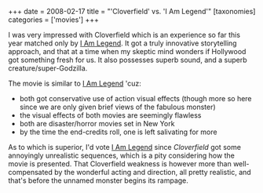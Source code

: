 +++
date = 2008-02-17
title = "'Cloverfield' vs. 'I Am Legend'"
[taxonomies]
categories = ['movies']
+++

I was very impressed with Cloverfield which is an experience so far this
year matched only by [I Am Legend]. It got a truly innovative
storytelling approach, and that at a time when my skeptic mind wonders
if Hollywood got something fresh for us. It also possesses superb sound,
and a superb creature/super-Godzilla.

The movie is similar to [I Am Legend] 'cuz:

-   both got conservative use of action visual effects (though more so
    here since we are only given brief views of the fabulous monster)
-   the visual effects of both movies are seemingly flawless
-   both are disaster/horror movies set in New York
-   by the time the end-credits roll, one is left salivating for more

As to which is superior, I'd vote [I Am Legend] since *Cloverfield* got
some annoyingly unrealistic sequences, which is a pity considering how
the movie is presented. That Cloverfield weakness is however more than
well-compensated by the wonderful acting and direction, all pretty
realistic, and that's before the unnamed monster begins its rampage.

  [I Am Legend]: http://tshepang.net/i-am-legend
